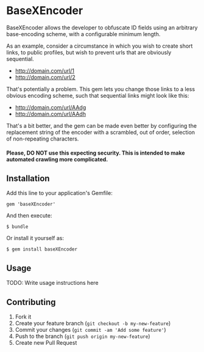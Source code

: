 # BaseXEncoder

BaseXEncoder allows the developer to obfuscate ID fields using an arbitrary base-encoding scheme, with a configurable minimum length.

As an example, consider a circumstance in which you wish to create short links, to public profiles, but wish to prevent urls that are obviously sequential.

* http://domain.com/url/1
* http://domain.com/url/2

That's potentially a problem.  This gem lets you change those links to a less obvious encoding scheme, such that sequential links might look like this:

* http://domain.com/url/AAdg
* http://domain.com/url/AAdh

That's a bit better, and the gem can be made even better by configuring the replacement string of the encoder with a scrambled, out of order, selection of non-repeating characters.

#### Please, DO NOT use this expecting security.  This is intended to make automated crawling more complicated.

## Installation

Add this line to your application's Gemfile:

    gem 'baseXEncoder'

And then execute:

    $ bundle

Or install it yourself as:

    $ gem install baseXEncoder

## Usage

TODO: Write usage instructions here

## Contributing

1. Fork it
2. Create your feature branch (`git checkout -b my-new-feature`)
3. Commit your changes (`git commit -am 'Add some feature'`)
4. Push to the branch (`git push origin my-new-feature`)
5. Create new Pull Request

